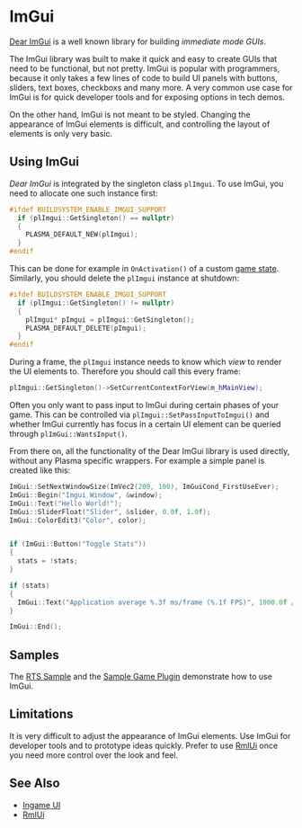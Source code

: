 # ImGui

[Dear ImGui](https://github.com/ocornut/imgui) is a well known library for building *immediate mode GUIs*.

The ImGui library was built to make it quick and easy to create GUIs that need to be functional, but not pretty. ImGui is popular with programmers, because it only takes a few lines of code to build UI panels with buttons, sliders, text boxes, checkboxs and many more. A very common use case for ImGui is for quick developer tools and for exposing options in tech demos.

On the other hand, ImGui is not meant to be styled. Changing the appearance of ImGui elements is difficult, and controlling the layout of elements is only very basic.

## Using ImGui

*Dear ImGui* is integrated by the singleton class `plImgui`. To use ImGui, you need to allocate one such instance first:

<!-- BEGIN-DOCS-CODE-SNIPPET: imgui-alloc -->
```cpp
#ifdef BUILDSYSTEM_ENABLE_IMGUI_SUPPORT
  if (plImgui::GetSingleton() == nullptr)
  {
    PLASMA_DEFAULT_NEW(plImgui);
  }
#endif
```
<!-- END-DOCS-CODE-SNIPPET -->

This can be done for example in `OnActivation()` of a custom [game state](../runtime/application/game-state.md). Similarly, you should delete the `plImgui` instance at shutdown:

<!-- BEGIN-DOCS-CODE-SNIPPET: imgui-dealloc -->
```cpp
#ifdef BUILDSYSTEM_ENABLE_IMGUI_SUPPORT
  if (plImgui::GetSingleton() != nullptr)
  {
    plImgui* pImgui = plImgui::GetSingleton();
    PLASMA_DEFAULT_DELETE(pImgui);
  }
#endif
```
<!-- END-DOCS-CODE-SNIPPET -->

During a frame, the `plImgui` instance needs to know which *view* to render the UI elements to. Therefore you should call this every frame:

<!-- BEGIN-DOCS-CODE-SNIPPET: imgui-activate -->
```cpp
plImgui::GetSingleton()->SetCurrentContextForView(m_hMainView);
```
<!-- END-DOCS-CODE-SNIPPET -->

Often you only want to pass input to ImGui during certain phases of your game. This can be controlled via `plImgui::SetPassInputToImgui()` and whether ImGui currently has focus in a certain UI element can be queried through `plImGui::WantsInput()`.

From there on, all the functionality of the Dear ImGui library is used directly, without any Plasma specific wrappers. For example a simple panel is created like this:

<!-- BEGIN-DOCS-CODE-SNIPPET: imgui-panel -->
```cpp
ImGui::SetNextWindowSize(ImVec2(200, 100), ImGuiCond_FirstUseEver);
ImGui::Begin("Imgui Window", &window);
ImGui::Text("Hello World!");
ImGui::SliderFloat("Slider", &slider, 0.0f, 1.0f);
ImGui::ColorEdit3("Color", color);


if (ImGui::Button("Toggle Stats"))
{
  stats = !stats;
}

if (stats)
{
  ImGui::Text("Application average %.3f ms/frame (%.1f FPS)", 1000.0f / ImGui::GetIO().Framerate, ImGui::GetIO().Framerate);
}

ImGui::End();
```
<!-- END-DOCS-CODE-SNIPPET -->

## Samples

The [RTS Sample](../../samples/rts.md) and the [Sample Game Plugin](../../samples/sample-game-plugin.md) demonstrate how to use ImGui.

## Limitations

It is very difficult to adjust the appearance of ImGui elements. Use ImGui for developer tools and to prototype ideas quickly. Prefer to use [RmlUi](rmlui.md) once you need more control over the look and feel.

## See Also


* [Ingame UI](ui.md)
* [RmlUi](rmlui.md)